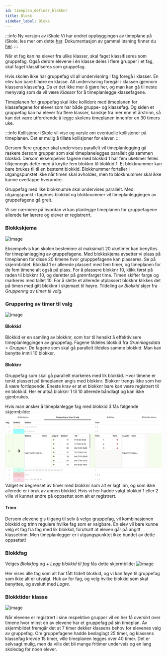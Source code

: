 ```yaml
---
id: timeplan_definer_blokknr
title: Blokk
sidebar_label: Blokk
---
```


:::info Ny versjon av iSkole
Vi har endret oppbyggingen av timeplane på iSkole, les mer om dette [her](https://dokumentasjon.iskole.net/blog/timeplan). Dokumentasjon av gammel løsning finner du [her](https://dokumentasjon.iskole.net/docs/timeplan_definer_blokknr_old). 
:::

Når et fag kan ha elever fra ulike klasser, skal faget klassifiseres som gruppefag. Også derom elevene i én klasse deles i flere grupper i et fag, skal faget klassifiseres som gruppefag.

Hvis skolen ikke har gruppefag vil all undervisning i fag foregå i klasser. En elev kan bare tilhøre en klasse. All undervisning foregår i klassen gjennom klassens klassefag. Da er det ikke mer å gjøre her, og man kan gå til neste menyvalg som da vil være _Klasser_ for å timeplanlegge klassefagene.

Timeplanen for gruppefag skal ikke kollidere med timeplanen for klassefagene for elever som har både gruppe- og klassefag. Og siden et gruppefag kan ha elever fra flere klasser, kanskje fra mer enn et årstrinn, så kan det være utfordrende å legge skolens timeplanen innenfor en 30 timers uke.

:::info Kollisjoner
iSkole vil vise og varsle om eventuelle kollisjoner på timeplanen. Det er mulig å tillate kollisjoner for elever.
:::

Dersom flere grupper skal undervises parallelt vil timeplanlegging gå raskere dersom grupper som skal timeplanelegges parallelt gis sammen blokkid. Dersom eksempelvis fagene med blokkid 1 har fem uketimer felles tilkjennegis dette med å knytte fem blokknr til blokkid 1. Et blokknummer kan bare brukes til til en bestemt blokkid. Blokknummer forteller i utgangspunktet ikke når timen skal avholdes, men to blokknummer skal ikke kunne overlappe hverandre.

Gruppefag med like blokknumre skal undervises parallelt. Med utgangspunkt i fagenes blokkid og blokknummer vil timeplanleggingen av gruppefagene gå greit.

Vi ser nærmere på hvordan vi kan planlegge timeplanen for gruppefagene allerede før lærere og elever er registrerrt.

### Blokkskjema
![image](https://github.com/BarmanHanssen/iskole/assets/80097133/55e24d3b-8eb9-4a09-9e68-3fa2f5efd265)

Eksempelvis kan skolen bestemme at maksimalt 20 uketimer kan benyttes for timeplanlegging av gruppefagene. Med blokkskjema avsetter vi plass på timeplanen for disse 20 timene hvor grupppefagene kan plasseres. Se på skjermbildet. Blokkid 1 er allerede plassert med fem timer, og timeplanen for de fem timene alt også på plass. For å plassere blokknr 10, klikk først på raden til blokknr 10, og deretter på grønnfarget time. Timen skifter farge og markeres med tallet 10. For å slette et allerede utplassert blokknr klikkes det på timen med gitt blokknr i skjemaet til høyre. Tildeling av _Blokkid_ skjer fra _Gruppering av timer til valg_.

### Gruppering av timer til valg
![image](https://github.com/BarmanHanssen/iskole/assets/80097133/e845edce-c4e5-4a27-8de8-9ba7f822401a)

#### Blokkid
Blokkid er en samling av blokknr, som har til hensikt å effektivisere timeplanleggingen av gruppefag. Fagene tildeles blokkid fra _Grunnlagsdata > Grupper_. De fagene som skal gå parallelt tildeles samme blokkid. Man kan benytte inntil 10 blokker.

#### Blokknr
Gruppefag som skal gå parallelt markeres med lik blokkid. Hvor timene er tenkt plassert på timeplanen angis med blokknr. Blokknr trengs ikke som her å være fortløpende. Eneste krav er at et blokknr bare kan være registrert til en blokkid. Her er altså blokknr 1 til 10 allerede båndlagt og kan ikke gjenbrukes.

Hvis man ønsker å timeplanlegge fag med blokkid 3 fås følgende skjermbilde:
![image](/img/tp_blokknr_gruppering.png)
Valget er begrenset av timer med blokknr som alt er lagt inn, og som ikke allerede er i bruk av annen blokkid. Hvis vi her hadde valgt blokkid 1 eller 2 ville vi kunnet endre på oppsettet som alt er registrert.

#### Trinn
Dersom elevene gis tilgang til selv å velge gruppefag, vil kombinasjonen blokkid og trinn regulere hvilke fag som er valgbare. En elev vil bare kunne velg et fag fra fag med lik blokkid, forutsatt at eleven går på angitt klassetrinn. Men timeplanlegger er i utgangspunktet ikke bundet av dette oppsettet!

### Blokkfag
Velges _Blokkfag_ og _+ Legg blokkid til fag_ fås dette skjermbilde:
![image](https://github.com/BarmanHanssen/iskole/assets/80097133/98616fe9-c9d5-4dcd-826a-72565749569f)

Her vises alle fag som alt har fått tildelt blokkid, og vi kan føye til gruppefag som ikke alt er utvalgt. Huk av for fag, og velg hvilke blokkid som skal benyttes, og avslutt med _Lagre_.

### Blokktider klasse
![image](https://github.com/BarmanHanssen/iskole/assets/80097133/3128651d-a41a-42e8-97ac-71beda745e03)

Når elevene er registrert i sine respektive grupper vil en her få oversikt over timene hvor minst en av elevene har et gruppefag på sin timeplan. Av skjermbildet fremgår det at 7 timer dekker klassens behov for  elevenes valg av gruppefag. Om gruppefagene hadde beslaglagt 25 timer, og klassens klassefag krevde 15 timer, ville timeplanen legges over 40 timer. Det er selvsagt mulig, men da ville det bli mange fritimer underveis og en lang skoledag for noen elever.
